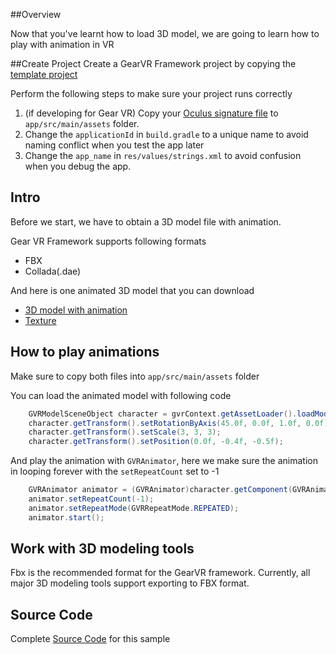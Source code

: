 ##Overview

Now that you've learnt how to load 3D model, we are going to learn how to play with animation in VR

##Create Project
Create a GearVR Framework project by copying the [template project](https://github.com/gearvrf/GearVRf-Demos/tree/master/template/GVRFApplication) 

Perform the following steps to make sure your project runs correctly

1. (if developing for Gear VR) Copy your [Oculus signature file](https://developer.oculus.com/osig/) to `app/src/main/assets` folder.
1. Change the `applicationId` in `build.gradle` to a unique name to avoid naming conflict when you test the app later
1. Change the `app_name` in `res/values/strings.xml` to avoid confusion when you debug the app.

## Intro

Before we start, we have to obtain a 3D model file with animation.

Gear VR Framework supports following formats
* FBX
* Collada(.dae)

And here is one animated 3D model that you can download

* [3D model with animation](/images/astro_boy.dae)
* [Texture](/images/astro_boy.jpg)


## How to play animations

Make sure to copy both files into `app/src/main/assets` folder

You can load the animated model with following code
```java
    GVRModelSceneObject character = gvrContext.getAssetLoader().loadModel("astro_boy.dae", 																								gvrContext.getMainScene());
    character.getTransform().setRotationByAxis(45.0f, 0.0f, 1.0f, 0.0f);
    character.getTransform().setScale(3, 3, 3);
    character.getTransform().setPosition(0.0f, -0.4f, -0.5f);
```

And play the animation with `GVRAnimator`, here we make sure the animation in looping forever with the `setRepeatCount` set to -1
```java
    GVRAnimator animator = (GVRAnimator)character.getComponent(GVRAnimator.getComponentType());
    animator.setRepeatCount(-1);
    animator.setRepeatMode(GVRRepeatMode.REPEATED);
    animator.start();
```

## Work with 3D modeling tools
Fbx is the recommended format for the GearVR framework. Currently, all major 3D modeling tools support exporting to FBX format.


## Source Code
Complete [Source Code](https://github.com/gearvrf/GearVRf-Demos/tree/master/tutorials/tutorial_3_model_animation) for this sample
